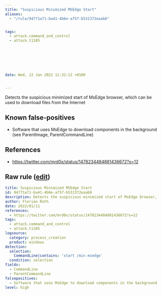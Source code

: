```yaml
---
title: "Suspicious Minimized MSEdge Start"
aliases:
  - "/rule/94771a71-ba41-4b6e-a757-b531372eaab6"


tags:
  - attack.command_and_control
  - attack.t1105







date: Wed, 12 Jan 2022 11:32:12 +0100


---
```


Detects the suspicious minimized start of MsEdge browser, which can be used to download files from the Internet

<!--more-->


## Known false-positives

* Software that uses MsEdge to download components in the background (see ParentImage, ParentCommandLine)



## References

* https://twitter.com/mrd0x/status/1478234484881436672?s=12


## Raw rule ([edit](https://github.com/SigmaHQ/sigma/edit/master/rules/windows/process_creation/proc_creation_win_msedge_minimized_download.yml))
```yaml
title: Suspicious Minimized MSEdge Start
id: 94771a71-ba41-4b6e-a757-b531372eaab6
description: Detects the suspicious minimized start of MsEdge browser, which can be used to download files from the Internet
author: Florian Roth
date: 2022/01/11
references:
  - https://twitter.com/mrd0x/status/1478234484881436672?s=12
tags:
  - attack.command_and_control
  - attack.t1105
logsource:
  category: process_creation
  product: windows
detection:
  selection:
    CommandLine|contains: 'start /min msedge'
  condition: selection
fields:
  - CommandLine
  - ParentCommandLine
falsepositives:
  - Software that uses MsEdge to download components in the background (see ParentImage, ParentCommandLine)
level: high

```
